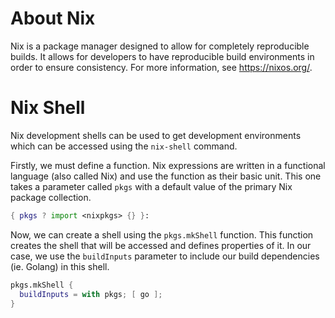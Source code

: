 # About Nix
Nix is a package manager designed to allow for completely reproducible builds. It allows for developers to have reproducible build environments in order to ensure consistency. For more information, see <https://nixos.org/>.

# Nix Shell
Nix development shells can be used to get development environments which can be accessed using the `nix-shell` command.

Firstly, we must define a function. Nix expressions are written in a functional language (also called Nix) and use the function as their basic unit. This one takes a parameter called `pkgs` with a default value of the primary Nix package collection.
```nix shell.nix+=
{ pkgs ? import <nixpkgs> {} }:
```

Now, we can create a shell using the `pkgs.mkShell` function. This function creates the shell that will be accessed and defines properties of it. In our case, we use the `buildInputs` parameter to include our build dependencies (ie. Golang) in this shell.
```nix shell.nix+=
pkgs.mkShell {
  buildInputs = with pkgs; [ go ];
}
```

